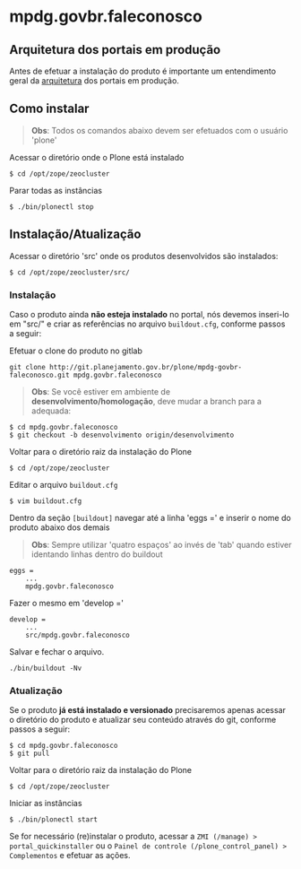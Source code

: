 mpdg.govbr.faleconosco
================

Arquitetura dos portais em produção
-----------------------------------

Antes de efetuar a instalação do produto é importante um entendimento geral da [arquitetura](https://git.planejamento.gov.br/plone/portal-docs/blob/desenvolvimento/documentos/arquitetura.md) dos portais em produção.

Como instalar
-------------

> **Obs**: Todos os comandos abaixo devem ser efetuados com o usuário 'plone'

Acessar o diretório onde o Plone está instalado

```
$ cd /opt/zope/zeocluster
```

Parar todas as instâncias

```
$ ./bin/plonectl stop
```

## Instalação/Atualização

Acessar o diretório 'src' onde os produtos desenvolvidos são instalados:

```
$ cd /opt/zope/zeocluster/src/
```

### Instalação

Caso o produto ainda **não esteja instalado** no portal, nós devemos inseri-lo em "src/" e criar as referências no arquivo `buildout.cfg`, conforme passos a seguir:

Efetuar o clone do produto no gitlab

```
git clone http://git.planejamento.gov.br/plone/mpdg-govbr-faleconosco.git mpdg.govbr.faleconosco
```

> **Obs**: Se você estiver em ambiente de **desenvolvimento/homologação**, deve mudar a branch para a adequada:

```
$ cd mpdg.govbr.faleconosco
$ git checkout -b desenvolvimento origin/desenvolvimento
```

Voltar para o diretório raiz da instalação do Plone

```
$ cd /opt/zope/zeocluster
```

Editar o arquivo `buildout.cfg`

```
$ vim buildout.cfg
```

Dentro da seção `[buildout]` navegar até a linha 'eggs =' e inserir o nome do produto abaixo dos demais

> **Obs**: Sempre utilizar 'quatro espaços' ao invés de 'tab' quando estiver
identando linhas dentro do buildout

    eggs =
        ...
        mpdg.govbr.faleconosco

Fazer o mesmo em 'develop ='

    develop =
        ...
        src/mpdg.govbr.faleconosco

Salvar e fechar o arquivo.

```
./bin/buildout -Nv
```

### Atualização

Se o produto **já está instalado e versionado** precisaremos apenas acessar o diretório do produto e atualizar seu conteúdo através do git, conforme passos a seguir:

```
$ cd mpdg.govbr.faleconosco
$ git pull
```

Voltar para o diretório raiz da instalação do Plone

```
$ cd /opt/zope/zeocluster
```

Iniciar as instâncias

```
$ ./bin/plonectl start
```

Se for necessário (re)instalar o produto, acessar a `ZMI (/manage) > portal_quickinstaller` ou o `Painel de controle (/plone_control_panel) > Complementos` e efetuar as ações.
